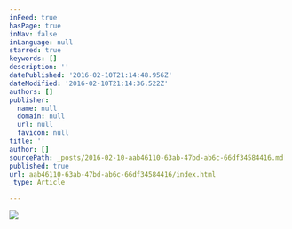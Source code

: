 ```yaml
---
inFeed: true
hasPage: true
inNav: false
inLanguage: null
starred: true
keywords: []
description: ''
datePublished: '2016-02-10T21:14:48.956Z'
dateModified: '2016-02-10T21:14:36.522Z'
authors: []
publisher:
  name: null
  domain: null
  url: null
  favicon: null
title: ''
author: []
sourcePath: _posts/2016-02-10-aab46110-63ab-47bd-ab6c-66df34584416.md
published: true
url: aab46110-63ab-47bd-ab6c-66df34584416/index.html
_type: Article

---
```

![](https://the-grid-user-content.s3-us-west-2.amazonaws.com/494be233-fd88-4c76-aded-6e72a61b2039.JPG)